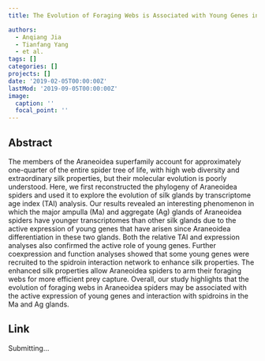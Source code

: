 ```yaml
---
title: The Evolution of Foraging Webs is Associated with Young Genes in Araneoidea Spiders

authors:
  - Anqiang Jia
  - Tianfang Yang
  - et al.
tags: []
categories: []
projects: []
date: '2019-02-05T00:00:00Z'
lastMod: '2019-09-05T00:00:00Z'
image:
  caption: ''
  focal_point: ''
---
```



## Abstract

The members of the Araneoidea superfamily account for approximately one-quarter of the entire spider tree of life, with high web diversity and extraordinary silk properties, but their molecular evolution is poorly understood. Here, we first reconstructed the phylogeny of Araneoidea spiders and used it to explore the evolution of silk glands by transcriptome age index (TAI) analysis. Our results revealed an interesting phenomenon in which the major ampulla (Ma) and aggregate (Ag) glands of Araneoidea spiders have younger transcriptomes than other silk glands due to the active expression of young genes that have arisen since Araneoidea differentiation in these two glands. Both the relative TAI and expression analyses also confirmed the active role of young genes. Further coexpression and function analyses showed that some young genes were recruited to the spidroin interaction network to enhance silk properties. The enhanced silk properties allow Araneoidea spiders to arm their foraging webs for more efficient prey capture. Overall, our study highlights that the evolution of foraging webs in Araneoidea spiders may be associated with the active expression of young genes and interaction with spidroins in the Ma and Ag glands.


## Link

Submitting...

